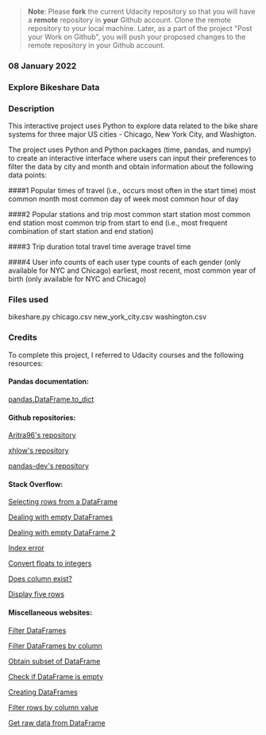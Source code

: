 >**Note**: Please **fork** the current Udacity repository so that you will have a **remote** repository in **your** Github account. Clone the remote repository to your local machine. Later, as a part of the project "Post your Work on Github", you will push your proposed changes to the remote repository in your Github account.

### 08 January 2022
<!-- Include the date you created this project and README file. -->

### Explore Bikeshare Data
<!-- Replace the Project Title -->

### Description
This interactive project uses Python to explore data related to the bike share systems for three major US cities - Chicago, New York City, and Washigton.

The project uses Python and Python packages (time, pandas, and numpy) to create an interactive interface where users can input their preferences to filter the data by city and month and obtain information about the following data points:

####1 Popular times of travel (i.e., occurs most often in the start time)
most common month
most common day of week
most common hour of day

####2 Popular stations and trip
most common start station
most common end station
most common trip from start to end (i.e., most frequent combination of start station and end station)

####3 Trip duration
total travel time
average travel time

####4 User info
counts of each user type
counts of each gender (only available for NYC and Chicago)
earliest, most recent, most common year of birth (only available for NYC and Chicago)

### Files used
bikeshare.py
chicago.csv
new_york_city.csv
washington.csv

### Credits
To complete this project, I referred to Udacity courses and the following resources:

#### Pandas documentation:

[pandas.DataFrame.to_dict](https://pandas.pydata.org/docs/reference/api/pandas.DataFrame.to_dict.html)


#### Github repositories:

[Aritra96's repository](https://github.com/Aritra96/bikeshare-project/blob/master/bikeshare.py)

[xhlow's repository](https://github.com/xhlow/udacity-bikeshare-project/blob/master/bikeshare.py)

[pandas-dev's repository](https://github.com/pandas-dev/pandas/issues/22830)


#### Stack Overflow:

[Selecting rows from a DataFrame](https://stackoverflow.com/questions/17071871/how-do-i-select-rows-from-a-dataframe-based-on-column-values)

[Dealing with empty DataFrames](https://stackoverflow.com/questions/51523674/why-is-my-data-frame-still-empty)

[Dealing with empty DataFrame 2](https://stackoverflow.com/questions/59349714/filtering-a-dataframe-returns-an-empty-dataframe)

[Index error](https://stackoverflow.com/questions/12097033/python-index-error-value-not-in-list-on-indexvalue)

[Convert floats to integers](https://stackoverflow.com/questions/21291259/convert-floats-to-ints-in-pandas)

[Does column exist?](https://stackoverflow.com/questions/24870306/how-to-check-if-a-column-exists-in-pandas)

[Display five rows](https://stackoverflow.com/questions/65480967/how-can-i-display-five-rows-of-data-based-on-user-in-python)


#### Miscellaneous websites:

[Filter DataFrames](https://towardsdatascience.com/8-ways-to-filter-pandas-dataframes-d34ba585c1b8)

[Filter DataFrames by column](https://www.geeksforgeeks.org/ways-to-filter-pandas-dataframe-by-column-values/)

[Obtain subset of DataFrame](https://cmdlinetips.com/2018/02/how-to-subset-pandas-dataframe-based-on-values-of-a-column/)

[Check if DataFrame is empty](https://datascienceparichay.com/article/pandas-check-if-a-dataframe-is-empty/)

[Creating DataFrames](https://www.geeksforgeeks.org/creating-a-dataframe-using-csv-files/)

[Filter rows by column value](https://towardsdatascience.com/how-to-filter-rows-of-a-pandas-dataframe-by-column-value-51996ea621f8)

[Get raw data from DataFrame](https://www.kite.com/python/examples/2645/pandas-get-the-raw-data-from-a-%60dataframe%60-as-a-list-of-rows)
